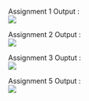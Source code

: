 Assignment 1 Output :<br>
![](images/asgn1.PNG)
<br>

Assignment 2 Output :<br>
![](images/asgn2.PNG)
<br>

Assignment 3 Ouptut :<br>
![](images/asgn3.PNG)
<br>

Assignment 5 Output :<br>
![](images/asgn5.JPNG)
